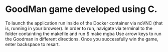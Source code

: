 # GoodMan game developed using C.
To launch the application run inside of the Docker container via noVNC (that is, running in your browser). 
In order to run, navigate via terminal to the folder containting the makefile and run $ make mgba
Use arrow keys to run the Goodman in different directions. Once you successfully win the game, enter backspace to resart.

